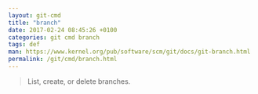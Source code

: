 ```yaml
---
layout: git-cmd
title: "branch"
date: 2017-02-24 08:45:26 +0100
categories: git cmd branch
tags: def
man: https://www.kernel.org/pub/software/scm/git/docs/git-branch.html
permalink: /git/cmd/branch.html
---
```


> List, create, or delete branches.
